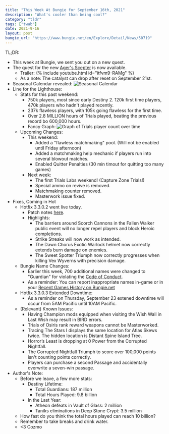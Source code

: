 ```yaml
---
title: "This Week At Bungie for September 16th, 2021"
description: "What's cooler than being cool?"
category: "tldr"
tags: ["twab"]
date: 2021-9-16
layout: post
bungie_url: "https://www.bungie.net/en/Explore/Detail/News/50719"
---
```

TL;DR:
- This week at Bungie, we sent you out on a new quest.
- The quest for the new [Ager's Scepter](https://bray.tech/inspect/item/1833195496) is now available.
    - Trailer:
    {% include youtube.html id="itfvm9-RAMg" %}
    - As a note: The catalyst can drop after reset on September 21st.
- Seasonal Calendar revealed:
![Seasonal Calendar](https://www.bungie.net/pubassets/pkgs/153/153287/EN_1080.jpg?cv=3983621215&av=1100628683)
- Line for the Lighthouse:
    - Stats for this past weekend:
        - 750k players, most since early Destiny 2. 120k first time players, 470k players who hadn't played recently.
        - 237k flawless players, with 105k going flawless for the first time.
        - Over 2.8 MILLION hours of Trials played, beating the previous record bo 600,000 hours.
        - Fancy Graph:
        ![Graph of Trials player count over time](https://www.bungie.net/pubassets/pkgs/153/153287/Trials_Graph.jpg?cv=3983621215&av=1100628683)
    - Upcoming Changes:
        - This weekend:
            - Added a "flawless matchmaking" pool. (Will not be enabled until Friday afternoon)
            - Added a matchmaking help mechanic if players run into several blowout matches.
            - Enabled Quitter Penalties (30 min timout for quitting too many games)
        - Next week:
            - The first Trials Labs weekend! (Capture Zone Trials!)
            - Special ammo on revive is removed.
            - Matchmaking counter removed.
            - Masterwork issue fixed.
- Fixes, Coming in Hot
    - Hotfix 3.3.0.2 went live today.
        - Patch notes [here](https://www.bungie.net/en/Explore/Detail/News/50712).
        - Highlights:
            - The barriers around Scorch Cannons in the Fallen Walker public event will no longer repel players and block Heroic completions.
            - Strike Streaks will now work as intended.
            - The Dawn Chorus Exotic Warlock helmet now correctly extends burn damage on enemies.
            - The Sweet Spotter Triumph now correctly progresses when killing Vex Wyverns with precision damage.
    - Bungie Name Changes:
        - Earlier this week, 700 additional names were changed to "Guardian" for violating the [Code of Conduct](https://www.bungie.net/7/en/Legal/CodeOfConduct).
        - As a reminder: You can report inappropriate names in-game or in your [Recent Games History on Bungie.net](https://www.bungie.net/en/Profile/GameHistory)
    - Hotfix 3.3.0.3 Extended Downtime:
        - As a reminder on Thursday, September 23 extened downtime will occur from 5AM Pacific until 10AM Pacific.
    - (Relevant) Known Issues:
        - Having Champion mods equipped when visiting the Wish Wall in Last Wish may result in BIRD errors. 
        - Trials of Osiris rank reward weapons cannot be Masterworked. 
        - Tracing The Stars I displays the same location for Atlas Skews twice. The hidden location is Distant Spine Island Tree. 
        - Horror’s Least is dropping at 0 Power from the Corrupted Nightfall. 
        - The Corrupted Nightfall Triumph to score over 100,000 points isn't counting points correctly. 
        - Players can purchase a second Passage and accidentally overwrite a seven-win passage. 
- Author's Note:
    - Before we leave, a few more stats:
        - Destiny Lifetime:
            - Total Guardians: 187 million
            - Total Hours Played: 9.8 billion
        - In the Last Year:
            - Atheon defeats in Vault of Glass: 2 million
            - Taniks eliminations in Deep Stone Crypt: 3.5 million
    - How fast do you think the total hours played can reach 10 billion?
    - Remember to take breaks and drink water.
    - <3 Cozmo